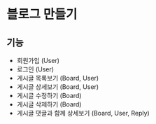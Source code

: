 # 블로그 만들기

## 기능
- 회원가입 (User)
- 로그인 (User)
- 게시글 목록보기 (Board, User)
- 게시글 상세보기 (Board, User)
- 게시글 수정하기 (Board)
- 게시글 삭제하기 (Board)
- 게시글 댓글과 함께 상세보기 (Board, User, Reply)

